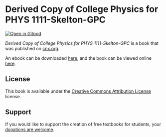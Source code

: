 # Derived Copy of College Physics for PHYS 1111-Skelton-GPC

[![Open in Gitpod](https://gitpod.io/button/open-in-gitpod.svg)](https://gitpod.io/from-referrer/)

_Derived Copy of College Physics for PHYS 1111-Skelton-GPC_ is a book that was published on [cnx.org](https://cnx.org/).

An ebook can be downloaded [here](https://github.com/cnx-user-books/cnxbook-derived-copy-of-college-physics-for-phys-1111-skelton-gpc/releases/latest), and the book can be viewed online [here](https://github.com/cnx-user-books/cnxbook-derived-copy-of-college-physics-for-phys-1111-skelton-gpc/releases/latest).

## License
This book is available under the [Creative Commons Attribution License](./LICENSE) license.

## Support
If you would like to support the creation of free textbooks for students, your [donations are welcome](https://riceconnect.rice.edu/donation/support-openstax-banner).

